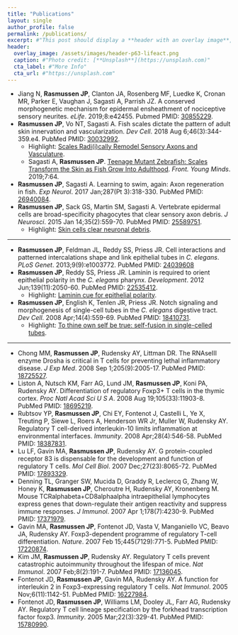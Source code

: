 ```yaml
---
title: "Publications"
layout: single
author_profile: false
permalink: /publications/
excerpt: #"This post should display a **header with an overlay image**, if the  theme supports it."
header:
  overlay_image: /assets/images/header-p63-lifeact.png
  caption: #"Photo credit: [**Unsplash**](https://unsplash.com)"
  cta_label: #"More Info"
  cta_url: #"https://unsplash.com"
---
```

* Jiang N, **Rasmussen JP**, Clanton JA, Rosenberg MF, Luedke K, Cronan MR,
Parker E, Vaughan J, Sagasti A, Parrish JZ. A conserved morphogenetic mechanism for
epidermal ensheathment of nociceptive sensory neurites. *eLife*. 2019;8:e42455. Pubmed PMID: [30855229](https://www.ncbi.nlm.nih.gov/pubmed/30855229).
* **Rasmussen JP**, Vo NT, Sagasti A. Fish scales dictate the pattern of adult skin innervation and vascularization. *Dev Cell*. 2018 Aug 6;46(3):344-359.e4. PubMed PMID: [30032992](https://www.ncbi.nlm.nih.gov/pubmed/30032992).
    * Highlight: [Scales Radi(i)cally Remodel Sensory Axons and Vasculature](https://www.ncbi.nlm.nih.gov/pubmed/30086298).
    * Sagasti A, **Rasmussen JP**. [Teenage Mutant Zebrafish: Scales
Transform the Skin as Fish Grow Into Adulthood](https://kids.frontiersin.org/article/10.3389/frym.2019.00064). *Front. Young Minds*. 2019;7:64.
* **Rasmussen JP**, Sagasti A. Learning to swim, again: Axon regeneration in fish.  *Exp Neurol*. 2017 Jan;287(Pt 3):318-330. PubMed PMID: [26940084](http://www.ncbi.nlm.nih.gov/pubmed/26940084).
* **Rasmussen JP**, Sack GS, Martin SM, Sagasti A. Vertebrate epidermal cells are broad-specificity phagocytes that clear sensory axon debris. *J Neurosci*. 2015 Jan 14;35(2):559-70. PubMed PMID: [25589751](http://www.ncbi.nlm.nih.gov/pubmed/25589751).
    * Highlight: [Skin cells clear neuronal debris](http://www.nature.com/nrn/journal/v16/n3/full/nrn3928.html).
    
---
* **Rasmussen JP**, Feldman JL, Reddy SS, Priess JR. Cell interactions and patterned intercalations shape and link epithelial tubes in *C. elegans*. <i>PLoS Genet</i>.  2013;9(9):e1003772. PubMed PMID: [24039608](http://www.ncbi.nlm.nih.gov/pubmed/24039608)
* **Rasmussen JP**, Reddy SS, Priess JR. Laminin is required to orient epithelial polarity in the *C. elegans* pharynx. *Development*. 2012 Jun;139(11):2050-60. PubMed PMID: [22535412](http://www.ncbi.nlm.nih.gov/pubmed/22535412).
    * Highlight: [Laminin cue for epithelial polarity](http://dev.biologists.org/content/139/11/e1101).
* **Rasmussen JP**, English K, Tenlen JR, Priess JR. Notch signaling and
morphogenesis of single-cell tubes in the *C. elegans* digestive tract. *Dev Cell*. 2008 Apr;14(4):559-69. PubMed PMID: [18410731](http://www.ncbi.nlm.nih.gov/pubmed/18410731).
    * Highlight: [To thine own self be true: self-fusion in single-celled tubes](https://www.ncbi.nlm.nih.gov/pubmed/18410723).

---
* Chong MM, **Rasmussen JP**, Rudensky AY, Littman DR. The RNAseIII enzyme Drosha is critical in T cells for preventing lethal inflammatory disease. *J Exp Med*. 2008 Sep 1;205(9):2005-17. PubMed PMID: [18725527](http://www.ncbi.nlm.nih.gov/pubmed/18725527).
* Liston A, Nutsch KM, Farr AG, Lund JM, **Rasmussen JP**, Koni PA, Rudensky AY. Differentiation of regulatory Foxp3+ T cells in the thymic cortex. *Proc Natl Acad Sci U S A*. 2008 Aug 19;105(33):11903-8. PubMed PMID: [18695219](http://www.ncbi.nlm.nih.gov/pubmed/18695219).
* Rubtsov YP, **Rasmussen JP**, Chi EY, Fontenot J, Castelli L, Ye X, Treuting P, Siewe L, Roers A, Henderson WR Jr, Muller W, Rudensky AY. Regulatory T
cell-derived interleukin-10 limits inflammation at environmental interfaces.
*Immunity*. 2008 Apr;28(4):546-58. PubMed PMID: [18387831](http://www.ncbi.nlm.nih.gov/pubmed/18387831).
* Lu LF, Gavin MA, **Rasmussen JP**, Rudensky AY. G protein-coupled receptor 83 is dispensable for the development and function of regulatory T cells. *Mol Cell Biol*. 2007 Dec;27(23):8065-72. PubMed PMID: [17893329](http://www.ncbi.nlm.nih.gov/pubmed/17893329).
* Denning TL, Granger SW, Mucida D, Graddy R, Leclercq G, Zhang W, Honey K,
**Rasmussen JP**, Cheroutre H, Rudensky AY, Kronenberg M. Mouse TCRalphabeta+CD8alphaalpha intraepithelial lymphocytes express genes that down-regulate their antigen reactivity and suppress immune responses. *J Immunol*. 2007 Apr 1;178(7):4230-9. PubMed PMID: [17371979](http://www.ncbi.nlm.nih.gov/pubmed/17371979).
* Gavin MA, **Rasmussen JP**, Fontenot JD, Vasta V, Manganiello VC, Beavo JA, Rudensky AY. Foxp3-dependent programme of regulatory T-cell differentiation.
*Nature*. 2007 Feb 15;445(7129):771-5. PubMed PMID: [17220874](http://www.ncbi.nlm.nih.gov/pubmed/17220874).
* Kim JM, **Rasmussen JP**, Rudensky AY. Regulatory T cells prevent catastrophic autoimmunity throughout the lifespan of mice. *Nat Immunol*. 2007 Feb;8(2):191-7. PubMed PMID: [17136045](http://www.ncbi.nlm.nih.gov/pubmed/17136045).
* Fontenot JD, **Rasmussen JP**, Gavin MA, Rudensky AY. A function for interleukin 2 in Foxp3-expressing regulatory T cells. *Nat Immunol*. 2005 Nov;6(11):1142-51. PubMed PMID: [16227984](http://www.ncbi.nlm.nih.gov/pubmed/16227984).
* Fontenot JD, **Rasmussen JP**, Williams LM, Dooley JL, Farr AG, Rudensky AY. Regulatory T cell lineage specification by the forkhead transcription factor foxp3. *Immunity*. 2005 Mar;22(3):329-41. PubMed PMID: [15780990](http://www.ncbi.nlm.nih.gov/pubmed/15780990).